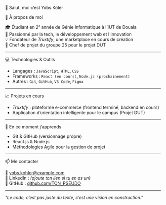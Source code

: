 👋 Salut, moi c’est Yobs Köler

🚀 À propos de moi

🎓 Étudiant en 2ᵉ année de Génie Informatique à l’IUT de Douala  
🧠 Passionné par la tech, le développement web et l'innovation  
💡 Fondateur de *Truxtify*, une marketplace en cours de création  
📌 Chef de projet du groupe 25 pour le projet DUT

---

💻 Technologies & Outils

- Langages : `JavaScript`, `HTML`, `CSS`
- Frameworks : `React (en cours)`, `Node.js (prochainement)`
- Autres : `Git`, `GitHub`, `VS Code`, `Figma`

---

📈 Projets en cours

- *Truxtify* : plateforme e-commerce (frontend terminé, backend en cours)
- Application d’orientation intelligente pour le campus (Projet DUT)

---

🌱 En ce moment j'apprends

- Git & GitHub (versionnage propre)
- React.js & Node.js
- Méthodologies Agile pour la gestion de projet

---

📫 Me contacter

📧 yobs.kohler@example.com  
💼 LinkedIn : *(ajoute ton lien si tu en as un)*  
🐙 GitHub : [github.com/TON_PSEUDO](https://github.com/YOBSKOLER)

---

*_"Le code, c’est pas juste du texte, c’est une vision en construction."_*
